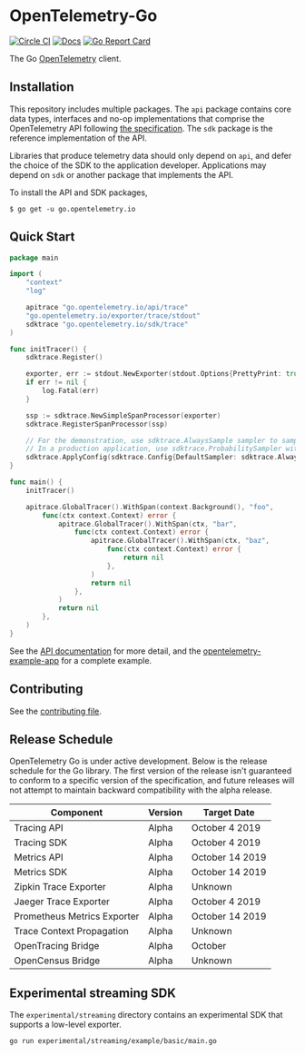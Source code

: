 # OpenTelemetry-Go

[![Circle CI](https://circleci.com/gh/open-telemetry/opentelemetry-go.svg?style=svg)](https://circleci.com/gh/open-telemetry/opentelemetry-go)
[![Docs](https://godoc.org/go.opentelemetry.io?status.svg)](http://godoc.org/go.opentelemetry.io)
[![Go Report Card](https://goreportcard.com/badge/go.opentelemetry.io)](https://goreportcard.com/report/go.opentelemetry.io)

The Go [OpenTelemetry](https://opentelemetry.io/) client.

## Installation

This repository includes multiple packages. The `api`
package contains core data types, interfaces and no-op implementations that comprise the OpenTelemetry API following
[the
specification](https://github.com/open-telemetry/opentelemetry-specification).
The `sdk` package is the reference implementation of the API.

Libraries that produce telemetry data should only depend on `api`,
and defer the choice of the SDK to the application developer. Applications may
depend on `sdk` or another package that implements the API. 

To install the API and SDK packages,

```
$ go get -u go.opentelemetry.io
```

## Quick Start

```go
package main

import (
    "context"
    "log"

    apitrace "go.opentelemetry.io/api/trace"
    "go.opentelemetry.io/exporter/trace/stdout"
    sdktrace "go.opentelemetry.io/sdk/trace"
)

func initTracer() {
    sdktrace.Register()

    exporter, err := stdout.NewExporter(stdout.Options{PrettyPrint: true})
    if err != nil {
        log.Fatal(err)
    }

    ssp := sdktrace.NewSimpleSpanProcessor(exporter)
    sdktrace.RegisterSpanProcessor(ssp)

    // For the demonstration, use sdktrace.AlwaysSample sampler to sample all traces.
    // In a production application, use sdktrace.ProbabilitySampler with a desired probability.
    sdktrace.ApplyConfig(sdktrace.Config{DefaultSampler: sdktrace.AlwaysSample()})
}

func main() {
    initTracer()

    apitrace.GlobalTracer().WithSpan(context.Background(), "foo",
        func(ctx context.Context) error {
            apitrace.GlobalTracer().WithSpan(ctx, "bar",
                func(ctx context.Context) error {
                    apitrace.GlobalTracer().WithSpan(ctx, "baz",
                        func(ctx context.Context) error {
                            return nil
                        },
                    )
                    return nil
                },
            )
            return nil
        },
    )
}

```

See the [API
documentation](https://go.opentelemetry.io/) for more
detail, and the
[opentelemetry-example-app](./example/README.md)
for a complete example.

## Contributing

See the [contributing file](CONTRIBUTING.md).

## Release Schedule

OpenTelemetry Go is under active development. Below is the release schedule
for the Go library. The first version of the release isn't guaranteed to conform
to a specific version of the specification, and future releases will not
attempt to maintain backward compatibility with the alpha release.

| Component                   | Version | Target Date     |
| --------------------------- | ------- | --------------- |
| Tracing API                 | Alpha   | October 4 2019  |
| Tracing SDK                 | Alpha   | October 4 2019  |
| Metrics API                 | Alpha   | October 14 2019 |
| Metrics SDK                 | Alpha   | October 14 2019 |
| Zipkin Trace Exporter       | Alpha   | Unknown         |
| Jaeger Trace Exporter       | Alpha   | October 4 2019  |
| Prometheus Metrics Exporter | Alpha   | October 14 2019 |
| Trace Context Propagation   | Alpha   | Unknown         |
| OpenTracing Bridge          | Alpha   | October         |
| OpenCensus Bridge           | Alpha   | Unknown         |

## Experimental streaming SDK

The `experimental/streaming` directory contains an experimental SDK
that supports a low-level exporter.

```
go run experimental/streaming/example/basic/main.go
```
